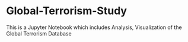 # Global-Terrorism-Study
This is a Jupyter Notebook which includes Analysis, Visualization of the Global Terrorism Database
